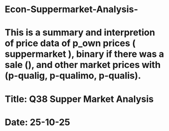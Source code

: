 # Econ-Suppermarket-Analysis-
# This is a summary and interpretion of price data of p_own prices ( suppermarket ), binary if there was a sale (), and other market prices with  (p-qualig, p-qualimo, p-qualis).  
# Title: Q38 Supper Market Analysis
# Date: 25-10-25
